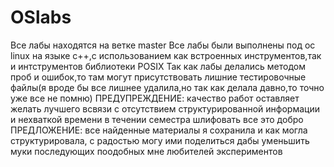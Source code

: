 # OSlabs
Все лабы находятся на ветке master
Все лабы были выполнены под ос linux на языке c++,c использованием как встроенных инструментов,так и интструментов библиотеки POSIX
Так как лабы делались методом проб и ошибок,то там могут присутствовать лишние тестировочные файлы(я вроде бы все лишнее удалила,но так как делала давно,то точно уже все не помню)
ПРЕДУПРЕЖДЕНИЕ: качество работ оставляет желать лучшего всвязи с отсутствием структурированной информации и нехваткой времени в течении семестра шлифовать все это добро
ПРЕДЛОЖЕНИЕ: все найденные материалы я сохранила и как могла структурировала, с радостью могу ими поделиться дабы уменьшить муки последующих поодобных мне любителей экспериментов 
